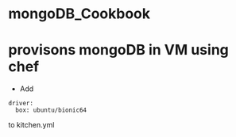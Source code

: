 # mongoDB_Cookbook

# provisons mongoDB in VM using chef

- Add
```
driver:
  box: ubuntu/bionic64
```
to kitchen.yml 
